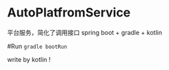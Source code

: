# AutoPlatfromService
平台服务，简化了调用接口
spring boot + gradle + kotlin

#Run
`gradle bootRun`

write by kotlin !
